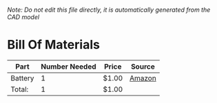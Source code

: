 ###### Note: Do not edit this file directly, it is automatically generated from the CAD model 
# Bill Of Materials 
 |Part|Number Needed|Price|Source| 
 |----|----------|-----|-----|
|Battery|1|$1.00|[Amazon](https://www.amazon.com/battery-Rechargeable-Lithium-Polymer-Connector/dp/B07BTKPSNP?tag=maslowcnc01-20)|
|Total: |1|$1.00| |